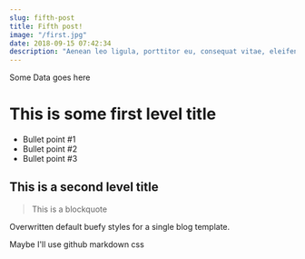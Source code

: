 ```yaml
---
slug: fifth-post
title: Fifth post!
image: "/first.jpg"
date: 2018-09-15 07:42:34
description: "Aenean leo ligula, porttitor eu, consequat vitae, eleifend ac, enim. Aliquam lorem ante, dapibus in, viverra quis, feugiat a, tellus. Phasellus viverra nulla ut metus varius laoreet."
---
```


Some Data goes here
# This is some first level title

* Bullet point #1
* Bullet point #2
* Bullet point #3

## This is a second level title

> This is a blockquote

Overwritten default buefy styles for a single blog template.

Maybe I'll use github markdown css